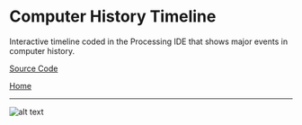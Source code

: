 # Computer History Timeline

Interactive timeline coded in the Processing IDE that shows major events in computer history.

[Source Code](https://github.com/bcinbis/portfolio2018/blob/master/Java/Timeline/SourceCode.pde)

[Home](https://bcinbis.github.io/portfolio2018/)

---

![alt text](https://bcinbis.github.io/portfolio2018/Images/Timeline.png)

